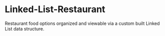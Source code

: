 # Linked-List-Restaurant

Restaurant food options organized and viewable via a custom built Linked List data structure. 
